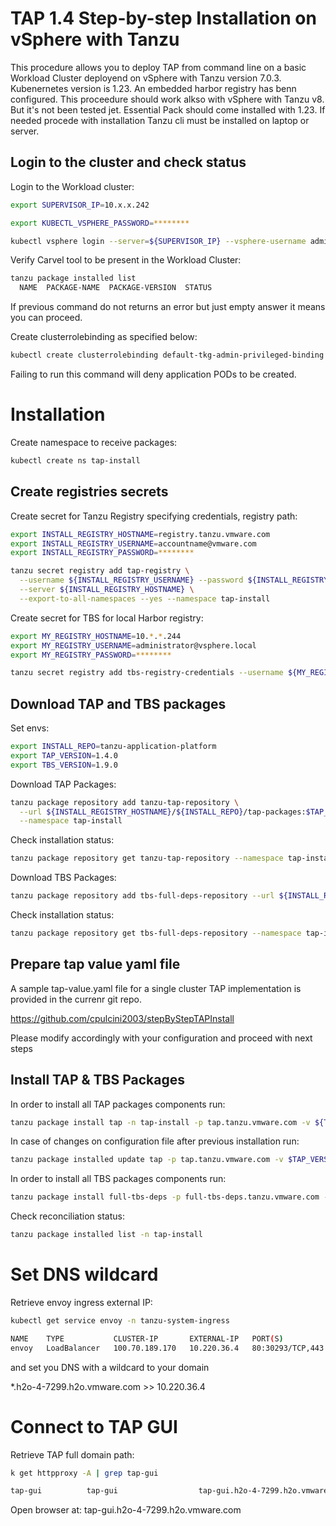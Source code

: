 # TAP 1.4 Step-by-step Installation on vSphere with Tanzu

This procedure allows you to deploy TAP from command line on a basic Workload Cluster deployend on vSphere with Tanzu version 7.0.3. Kubenernetes version is 1.23.
An embedded harbor registry has benn configured.
This proceedure should work alkso with vSphere with Tanzu v8. But it's not been tested jet.
Essential Pack should come installed with 1.23. If needed procede with installation
Tanzu cli must be installed on laptop or server.  

## Login to the cluster and check status

Login to the Workload cluster:
```bash
export SUPERVISOR_IP=10.x.x.242

export KUBECTL_VSPHERE_PASSWORD=********

kubectl vsphere login --server=${SUPERVISOR_IP} --vsphere-username administrator@vsphere.local --tanzu-kubernetes-cluster-name tap-cluster --tanzu-kubernetes-cluster-namespace test-env --insecure-skip-tls-verify
```

Verify Carvel tool to be present in the Workload Cluster:
```bash
tanzu package installed list
  NAME  PACKAGE-NAME  PACKAGE-VERSION  STATUS
```
If previous command do not returns an error but just empty answer it means you can proceed.


Create clusterrolebinding as specified below:
```bash
kubectl create clusterrolebinding default-tkg-admin-privileged-binding --clusterrole=psp:vmware-system-privileged --group=system:authenticated 
```
Failing to run this command will deny application PODs to be created.


# Installation

Create namespace to receive packages:
```bash
kubectl create ns tap-install
```

## Create registries secrets

Create secret for Tanzu Registry specifying credentials, registry path:
```bash
export INSTALL_REGISTRY_HOSTNAME=registry.tanzu.vmware.com
export INSTALL_REGISTRY_USERNAME=accountname@vmware.com
export INSTALL_REGISTRY_PASSWORD=********

tanzu secret registry add tap-registry \
  --username ${INSTALL_REGISTRY_USERNAME} --password ${INSTALL_REGISTRY_PASSWORD} \
  --server ${INSTALL_REGISTRY_HOSTNAME} \
  --export-to-all-namespaces --yes --namespace tap-install
```

Create secret for TBS for local Harbor registry:
```bash
export MY_REGISTRY_HOSTNAME=10.*.*.244
export MY_REGISTRY_USERNAME=administrator@vsphere.local
export MY_REGISTRY_PASSWORD=********

tanzu secret registry add tbs-registry-credentials --username ${MY_REGISTRY_USERNAME} --password ${MY_REGISTRY_PASSWORD} --server ${MY_REGISTRY_HOSTNAME} --export-to-all-namespaces --yes --namespace tap-install
```


## Download TAP and TBS packages

Set envs:
```bash
export INSTALL_REPO=tanzu-application-platform
export TAP_VERSION=1.4.0
export TBS_VERSION=1.9.0
```

Download TAP Packages:
```bash
tanzu package repository add tanzu-tap-repository \
  --url ${INSTALL_REGISTRY_HOSTNAME}/${INSTALL_REPO}/tap-packages:$TAP_VERSION \
  --namespace tap-install
```

Check installation status:
```bash
tanzu package repository get tanzu-tap-repository --namespace tap-install
```

Download TBS Packages:
```bash
tanzu package repository add tbs-full-deps-repository --url ${INSTALL_REGISTRY_HOSTNAME}/${INSTALL_REPO}/full-tbs-deps-package-repo:${TBS_VERSION} --namespace tap-install
```

Check installation status:
```bash
tanzu package repository get tbs-full-deps-repository --namespace tap-install
```

## Prepare tap value yaml file

A sample tap-value.yaml file for a single cluster TAP implementation is provided in the currenr git repo.

https://github.com/cpulcini2003/stepByStepTAPInstall

Please modify accordingly with your configuration and proceed with next steps


## Install TAP & TBS Packages

In order to install all TAP packages components run:
```bash
tanzu package install tap -n tap-install -p tap.tanzu.vmware.com -v ${TAP_VERSION} --values-file tap-value.yaml 
```

In case of changes on configuration file after previous installation run:
```bash
tanzu package installed update tap -p tap.tanzu.vmware.com -v $TAP_VERSION --values-file tap-value.yaml -n tap-install
```

In order to install all TBS packages components run:
```bash
tanzu package install full-tbs-deps -p full-tbs-deps.tanzu.vmware.com -v ${TBS_VERSION} -n tap-install --poll-timeout 30m 
```


Check reconciliation status:
```bash
tanzu package installed list -n tap-install
```

# Set DNS wildcard

Retrieve envoy ingress external IP:
```bash
kubectl get service envoy -n tanzu-system-ingress

NAME    TYPE           CLUSTER-IP       EXTERNAL-IP   PORT(S)                      AGE
envoy   LoadBalancer   100.70.189.170   10.220.36.4   80:30293/TCP,443:32602/TCP   8m16s 
```

and set you DNS with a wildcard to your domain

*.h2o-4-7299.h2o.vmware.com >> 10.220.36.4



# Connect to TAP GUI

Retrieve TAP full domain path:
```bash
k get httpproxy -A | grep tap-gui

tap-gui          tap-gui                  tap-gui.h2o-4-7299.h2o.vmware.com                   tap-gui-cert   valid    Valid HTTPProxy
```

Open browser at: 
tap-gui.h2o-4-7299.h2o.vmware.com


